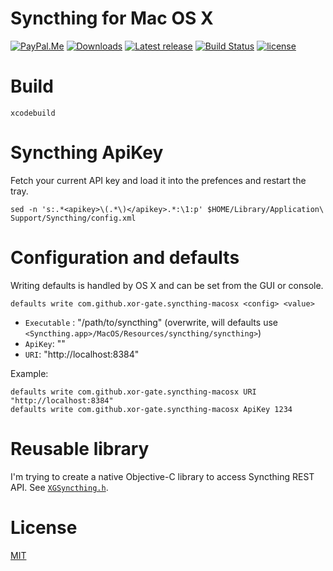 # Syncthing for Mac OS X

[![PayPal.Me](https://img.shields.io/badge/donate-PayPal-green.svg?style=flat)](https://paypal.me/xorgate) [![Downloads](https://img.shields.io/github/downloads/xor-gate/syncthing-macosx/total.svg)](https://github.com/xor-gate/syncthing-macosx/releases) [![Latest release](https://img.shields.io/github/release/xor-gate/syncthing-macosx.svg)](https://github.com/xor-gate/syncthing-macosx/releases/latest) [![Build Status](https://travis-ci.org/xor-gate/syncthing-macosx.svg?branch=master)](https://travis-ci.org/xor-gate/syncthing-macosx) [![license](https://img.shields.io/github/license/mashape/apistatus.svg?maxAge=2592000)](LICENSE)

# Build

```
xcodebuild
```

# Syncthing ApiKey

Fetch your current API key and load it into the prefences and restart the tray.

`sed -n 's:.*<apikey>\(.*\)</apikey>.*:\1:p' $HOME/Library/Application\ Support/Syncthing/config.xml`

# Configuration and defaults

Writing defaults is handled by OS X and can be set from the GUI or console.

`defaults write com.github.xor-gate.syncthing-macosx <config> <value>`

* `Executable` : "/path/to/syncthing" (overwrite, will defaults use `<Syncthing.app>/MacOS/Resources/syncthing/syncthing>`)
* `ApiKey`: "<ApiKey>"
* `URI`: "http://localhost:8384"

Example:

```
defaults write com.github.xor-gate.syncthing-macosx URI "http://localhost:8384"
defaults write com.github.xor-gate.syncthing-macosx ApiKey 1234
```

# Reusable library

I'm trying to create a native Objective-C library to access Syncthing REST API.
See [`XGSyncthing.h`](syncthing/XGSyncthing.h).

# License

[MIT](LICENSE)
